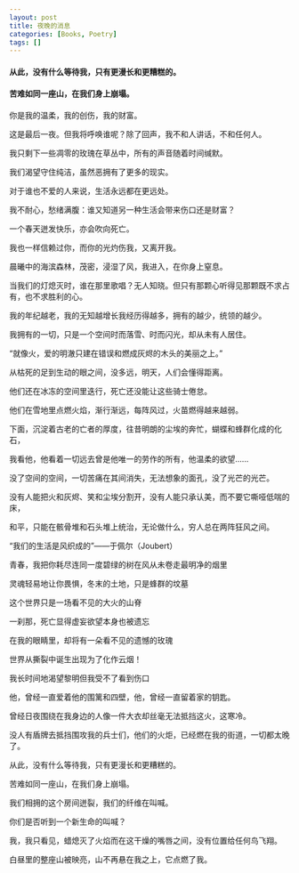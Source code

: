 ```yaml
---
layout: post
title: 夜晚的消息
categories: [Books, Poetry]
tags: []
---
```

#### 从此，没有什么等待我，只有更漫长和更糟糕的。
#### 苦难如同一座山，在我们身上崩塌。               
<!-- more -->
你是我的温柔，我的创伤，我的财富。               

这是最后一夜。但我将呼唤谁呢？除了回声，我不和人讲话，不和任何人。               

我只剩下一些凋零的玫瑰在草丛中，所有的声音随着时间缄默。               

我们渴望守住纯洁，虽然恶拥有了更多的现实。               

对于谁也不爱的人来说，生活永远都在更远处。               

我不耐心，愁绪满腹：谁又知道另一种生活会带来伤口还是财富？               

一个春天迸发快乐，亦会吹向死亡。               

我也一样信赖过你，而你的光灼伤我，又离开我。               

晨曦中的海滨森林，茂密，浸湿了风，我进入，在你身上窒息。               

当我们的灯熄灭时，谁在那里歌唱？无人知晓。但只有那颗心听得见那颗既不求占有，也不求胜利的心。               

我的年纪越老，我的无知越增长我经历得越多，拥有的越少，统领的越少。               

我拥有的一切，只是一个空间时而落雪、时而闪光，却从未有人居住。               

“就像火，爱的明澈只建在错误和燃成灰烬的木头的美丽之上。”               

从枯死的足到生动的眼之间，没多远，明天，人们会懂得距离。               

他们还在冰冻的空间里迭行，死亡还没能让这些骑士倦怠。               

他们在雪地里点燃火焰，渐行渐远，每阵风过，火苗燃得越来越弱。               

下面，沉淀着古老的亡者的厚度，往昔明朗的尘埃的奔忙，蝴蝶和蜂群化成的化石，               

我看他，他看着一切远去曾是他唯一的劳作的所有，他温柔的欲望……               

没了空间的空间，一切苦痛在其间消失，无法想象的面孔，没了光芒的光芒。               

没有人能把火和灰烬、笑和尘埃分割开，没有人能只承认美，而不要它嘶哑低喘的床，               

和平，只能在骸骨堆和石头堆上统治，无论做什么，穷人总在两阵狂风之间。               

“我们的生活是风织成的”——于佩尔（Joubert）               

青春，我把你耗尽连同一度碧绿的树在风从未卷走最明净的烟里               

灵魂轻易地让你畏惧，冬末的土地，只是蜂群的坟墓               

这个世界只是一场看不见的大火的山脊               

一刹那，死亡显得虚妄欲望本身也被遗忘               

在我的眼睛里，却将有一朵看不见的遗憾的玫瑰               

世界从撕裂中诞生出现为了化作云烟！               

我长时间地渴望黎明但我受不了看到伤口               

他，曾经一直爱着他的围篱和四壁，他，曾经一直留着家的钥匙。               

曾经日夜围绕在我身边的人像一件大衣却丝毫无法抵挡这火，这寒冷。               

没人有盾牌去抵挡围攻我的兵士们，他们的火炬，已经燃在我的街道，一切都太晚了。               

从此，没有什么等待我，只有更漫长和更糟糕的。               

苦难如同一座山，在我们身上崩塌。               

我们相拥的这个房间迸裂，我们的纤维在叫喊。               

你们是否听到一个新生命的叫喊？               

我，我只看见，蜡熄灭了火焰而在这干燥的嘴唇之间，没有位置给任何鸟飞翔。               

白昼里的整座山被映亮，山不再悬在我之上，它点燃了我。               
